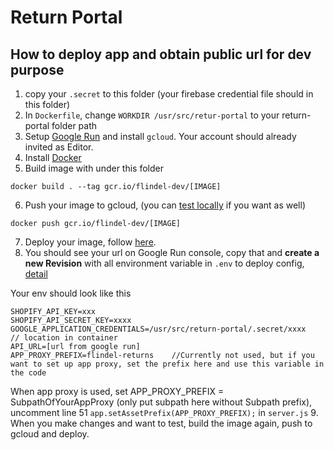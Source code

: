 # Return Portal

## How to deploy app and obtain public url for dev purpose
1. copy your `.secret` to this folder (your firebase credential file should in this folder)
2. In `Dockerfile`, change `WORKDIR /usr/src/retur-portal` to your return-portal folder path
3. Setup [Google Run](https://cloud.google.com/run/docs/setup) and install `gcloud`. Your account should already invited as Editor.
4. Install [Docker](https://docs.docker.com/install/)
5. Build image with under this folder
```
docker build . --tag gcr.io/flindel-dev/[IMAGE]
```
6. Push your image to gcloud, (you can [test locally](https://cloud.google.com/run/docs/testing/local) if you want as well)
```
docker push gcr.io/flindel-dev/[IMAGE]
```
7. Deploy your image, follow [here](https://cloud.google.com/run/docs/deploying).
8. You should see your url on Google Run console, copy that and **create a new Revision** with all environment variable in `.env` to deploy config, [detail](https://cloud.google.com/run/docs/configuring/environment-variables)

Your env should look like this
```
SHOPIFY_API_KEY=xxx
SHOPIFY_API_SECRET_KEY=xxxx
GOOGLE_APPLICATION_CREDENTIALS=/usr/src/return-portal/.secret/xxxx    // location in container
API_URL=[url from google run]
APP_PROXY_PREFIX=flindel-returns    //Currently not used, but if you want to set up app proxy, set the prefix here and use this variable in the code
```
When app proxy is used, set APP_PROXY_PREFIX = SubpathOfYourAppProxy (only put subpath here without Subpath prefix), uncomment line 51 `app.setAssetPrefix(APP_PROXY_PREFIX);` in `server.js`
9. When you make changes and want to test, build the image again, push to gcloud and deploy.
